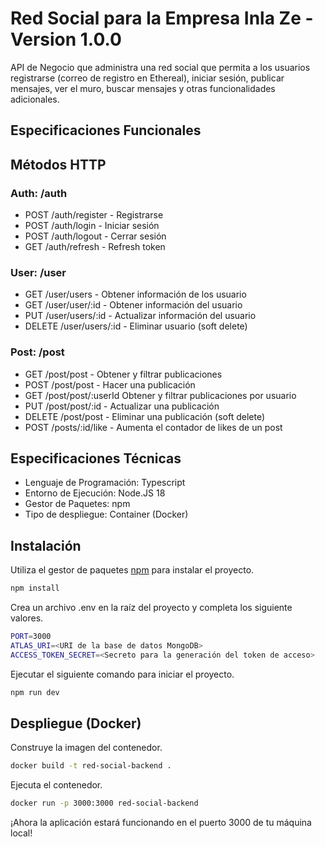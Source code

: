 # Red Social para la Empresa Inla Ze - Version 1.0.0
API de Negocio que administra una red social que permita a los usuarios registrarse (correo de registro en Ethereal), iniciar sesión, publicar mensajes, ver el muro, buscar mensajes y otras funcionalidades adicionales.

## Especificaciones Funcionales
## Métodos HTTP
### Auth: /auth
- POST /auth/register - Registrarse
- POST /auth/login - Iniciar sesión
- POST /auth/logout - Cerrar sesión
- GET /auth/refresh - Refresh token
### User: /user
- GET /user/users - Obtener información de los usuario
- GET /user/user/:id - Obtener información del usuario
- PUT /user/users/:id - Actualizar información del usuario
- DELETE /user/users/:id - Eliminar usuario (soft delete)
### Post: /post
- GET /post/post - Obtener y filtrar publicaciones
- POST /post/post - Hacer una publicación
- GET /post/post/:userId Obtener y filtrar publicaciones por usuario
- PUT /post/post/:id - Actualizar una publicación
- DELETE /post/post - Eliminar una publicación (soft delete)
- POST /posts/:id/like - Aumenta el contador de likes de un post

## Especificaciones Técnicas
- Lenguaje de Programación: Typescript
- Entorno de Ejecución: Node.JS 18
- Gestor de Paquetes: npm
- Tipo de despliegue: Container (Docker)


## Instalación
Utiliza el gestor de paquetes [npm](https://nodejs.org/en/download/) para instalar el proyecto.
```bash
npm install
```
Crea un archivo .env en la raíz del proyecto y completa los siguiente valores.
```bash
PORT=3000
ATLAS_URI=<URI de la base de datos MongoDB>
ACCESS_TOKEN_SECRET=<Secreto para la generación del token de acceso>
```
Ejecutar el siguiente comando para iniciar el proyecto.
```bash
npm run dev
```
## Despliegue (Docker)
Construye la imagen del contenedor.
```bash
docker build -t red-social-backend .
```
Ejecuta el contenedor.
```bash
docker run -p 3000:3000 red-social-backend
```
¡Ahora la aplicación estará funcionando en el puerto 3000 de tu máquina local!